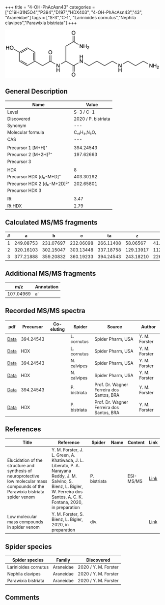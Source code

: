 +++
title = "4-OH-PhAcAsn43"
categories = ["C19H31N5O4","P394","D197","HDX403",
"4-OH-PhAcAsn43","43",
"Araneidae"]
tags = ["S-3","C-1",
"Larinioides cornutus","Nephila clavipes","Parawixia bistriata"]
+++

![](/img/4-OH-PhAcAsn43.png)

## General Description

| Name                       | Value              |
|----------------------------|--------------------|
| Level                      | S-3 / C-1          |
| Discovered                 | 2020 / P. bistriata |
| Synonym                    | ---                |
| Molecular formula          | C₁₉H₃₁N₅O₄	                    |
| CAS                        | ---                |
|                            |                    |
| Precursor 1 [M+H]⁺         | 394.24543                  |
| Precursor 2 [M+2H]²⁺       | 197.62663                   |
| Precursor 3                |                    |
|                            |                    |
| HDX                        | 8                   |
| Precursor HDX   [d₈-M+D]⁺   | 403.30192                   |
| Precursor HDX 2 [d₈-M+2D]²⁺ | 202.65801                   |
| Precursor HDX 3            |                    |
|                            |                    |
| Rt                         | 3.47                   |
| Rt HDX                     | 2.79                   |

## Calculated MS/MS fragments

| # | a         | b         | c         | ta        | z         | y         | tz        |
|---|-----------|-----------|-----------|-----------|-----------|-----------|-----------|
| 1 | 249.08753 | 231.07697 | 232.06098 | 266.11408 | 58.06567 | 41.03912 | 75.09222 |
| 2 | 320.16103 | 302.15047 | 303.13448 | 337.18758 | 129.13917 | 112.11262 | 146.16572 |
| 3 | 377.21888 | 359.20832 | 360.19233 | 394.24543 | 243.18210 | 226.15555 | 260.20865 |

## Additional MS/MS fragments

| m/z       | Annotation |
|-----------|------------|
| 107.04969 | a'         |

## Recorded MS/MS spectra

| pdf                                             | Precursor | Co-eluting | Spider      | Source                       | Author        |
|-------------------------------------------------|-----------|------------|-------------|------------------------------|---------------|
| [Data](/pdf/L-cornutus/394_4-OH-PhAcAsn43_Lc.pdf) | 394.24543 |           | L. cornutus | Spider Pharm, USA | Y. M. Forster |
| [Data](/pdf/L-cornutus/394_4-OH-PhAcAsn43_Lc_HDX.pdf) | HDX |           | L. cornutus | Spider Pharm, USA | Y. M. Forster |
| [Data](/pdf/N-clavipes/394_4-OH-PhAcAsn43_Nc.pdf) | 394.24543 |           | N. calvipes| Spider Pharm, USA | Y. M. Forster |
| [Data](/pdf/N-clavipes/394_4-OH-PhAcAsn43_Nc_HDX.pdf) | HDX |           | N. calvipes| Spider Pharm, USA | Y. M. Forster |
| [Data](/pdf/P-bistriata/394_4-OH-PhAcAsn43_Pb.pdf) | 394.24543 |           | P. bistriata | Prof. Dr. Wagner Ferreira dos Santos, BRA | Y. M. Forster |
| [Data](/pdf/P-bistriata/394_4-OH-PhAcAsn43_Pb_HDX.pdf) | HDX |           | P. bistriata | Prof. Dr. Wagner Ferreira dos Santos, BRA | Y. M. Forster |


## References

| Title | Reference | Spider | Name | Content | Link |
|-------|-----------|--------|------|---------|------|
| Elucidation of the structure and synthesis of neuroprotective low molecular mass compounds of the Parawixia bistriata spider venom      | Y. M. Forster, J. L. Green, A. Khatiwada, J. L. Liberato, P. A. Narayana Reddy, J. M. Salvino, S. Bienz, L. Bigler, W. Ferreira dos Santos, A. C. K. Fontana, 2020, in preparation          | P. bistriata       |      | ESI-MS/MS        | [Link](unknown)     |
| Low molecular mass compounds in spider venom      | Y. M. Forster, S. Bienz, L. Bigler, 2020, in preparation          | div.       |   |   | [Link](unknown) |

## Spider species

| Spider species     | Family     | Discovered           |
|--------------------|------------|----------------------|
| Larinioides cornutus | Araneidae | 2020 / Y. M. Forster |
| Nephila clavipes | Araneidae | 2020 / Y. M. Forster |
| Parawixia bistriata | Araneidae | 2020 / Y. M. Forster |


## Comments